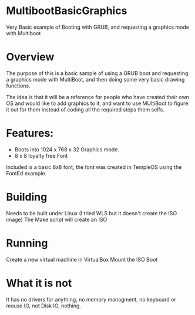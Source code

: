 # MultibootBasicGraphics
Very Basic example of Booting with GRUB, and requesting a graphics mode with Multiboot

# Overview
The purpose of this is a basic sample of using a GRUB boot and requesting a graphics mode with MultiBoot, and then doing some very basic drawing functions.

The idea is that it will be a reference for people who have created their own OS and would like to add graphics to it, and want to use MUltiBoot to figure it out for them instead of coding all the required steps them selfs. 

# Features:
* Boots into 1024 x 768 x 32 Graphics mode.
* 8 x 8 loyalty free Font

Included is a basic 8x8 font, the font was created in TempleOS using the FontEd example.

# Building
Needs to be built under Linux (I tried WLS but it doesn't create the ISO image)
The Make script will create an ISO

# Running
Create a new virtual machine in VirtualBox
Mount the ISO
Boot

# What it is not
It has no drivers for anything, no memory managment, no keyboard or mouse IO, not Disk IO, nothing.
